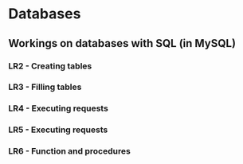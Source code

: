# Databases
## Workings on databases with SQL (in MySQL)
### LR2 - Creating tables
### LR3 - Filling tables
### LR4 - Executing requests
### LR5 - Executing requests
### LR6 - Function and procedures
